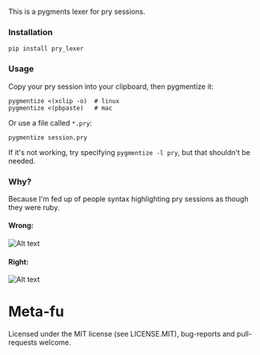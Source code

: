 This is a pygments lexer for pry sessions.

### Installation

`pip install pry_lexer`

### Usage

Copy your pry session into your clipboard, then pygmentize it:

```
pygmentize <(xclip -o)  # linux
pygmentize <(pbpaste)   # mac
```

Or use a file called `*.pry`:

```
pygmentize session.pry
```

If it's not working, try specifying `pygmentize -l pry`, but that shouldn't be needed.

### Why?

Because I'm fed up of people syntax highlighting pry sessions as though they were ruby. 

#### Wrong:

![Alt text](http://jelzo.com/stuff/pry-before.png)

#### Right:

![Alt text](http://jelzo.com/stuff/pry-after.png)

Meta-fu
=======

Licensed under the MIT license (see LICENSE.MIT), bug-reports and pull-requests welcome.
